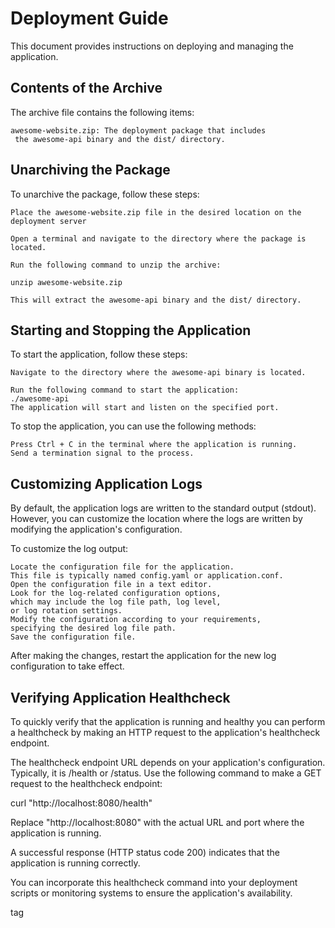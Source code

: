 # Deployment Guide

This document provides instructions on deploying and managing the application.

## Contents of the Archive

The archive file contains the following items:

    awesome-website.zip: The deployment package that includes
     the awesome-api binary and the dist/ directory.

## Unarchiving the Package

To unarchive the package, follow these steps:

    Place the awesome-website.zip file in the desired location on the
    deployment server

    Open a terminal and navigate to the directory where the package is located.

    Run the following command to unzip the archive:

    unzip awesome-website.zip

    This will extract the awesome-api binary and the dist/ directory.

## Starting and Stopping the Application

To start the application, follow these steps:

    Navigate to the directory where the awesome-api binary is located.

    Run the following command to start the application:
    ./awesome-api
    The application will start and listen on the specified port.

To stop the application, you can use the following methods:

    Press Ctrl + C in the terminal where the application is running.
    Send a termination signal to the process.

## Customizing Application Logs

By default, the application logs are written to the standard output (stdout).
However, you can customize the location where the logs
are written by modifying the application's configuration.

To customize the log output:

    Locate the configuration file for the application.
    This file is typically named config.yaml or application.conf.
    Open the configuration file in a text editor.
    Look for the log-related configuration options,
    which may include the log file path, log level,
    or log rotation settings.
    Modify the configuration according to your requirements,
    specifying the desired log file path.
    Save the configuration file.

After making the changes,
restart the application for the new log configuration to take effect.

## Verifying Application Healthcheck

To quickly verify that the application is running and healthy
you can perform a healthcheck by making an HTTP request
to the application's healthcheck endpoint.

The healthcheck endpoint URL depends on your application's configuration.
Typically, it is /health or /status.
Use the following command to make a GET
request to the healthcheck endpoint:

curl "http://localhost:8080/health"

Replace "http://localhost:8080" with the actual URL and
port where the application is running.

A successful response (HTTP status code 200) indicates
that the application is running correctly.

You can incorporate this healthcheck command into your deployment
scripts or monitoring systems to ensure the application's availability.

tag
